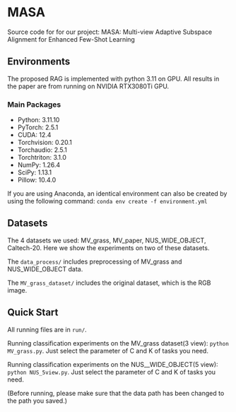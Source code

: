 # MASA
Source code for for our project: MASA: Multi-view Adaptive Subspace Alignment for Enhanced
Few-Shot Learning

## Environments
The proposed RAG is implemented with python 3.11 on GPU. 
All results in the paper are from running on NVIDIA RTX3080Ti GPU.

### Main Packages
+ Python: 3.11.10
+ PyTorch: 2.5.1
+ CUDA: 12.4
+ Torchvision: 0.20.1
+ Torchaudio: 2.5.1
+ Torchtriton: 3.1.0
+ NumPy: 1.26.4
+ SciPy: 1.13.1
+ Pillow: 10.4.0

If you are using Anaconda, an identical environment can also be created by using the following command:
```conda env create -f environment.yml```

## Datasets
The 4 datasets we used: MV_grass, MV_paper, NUS_WIDE_OBJECT, Caltech-20.
Here we show the experiments on two of these datasets.

The ```data_process/``` includes preprocessing of MV_grass and NUS_WIDE_OBJECT data.

The ```MV_grass_dataset/``` includes the original dataset, which is the RGB image.

## Quick Start
All running files are in ```run/```.

Running classification experiments on the MV_grass dataset(3 view): ```python MV_grass.py```. Just select the parameter of C and K of tasks you need.

Running classification experiments on the NUS__WIDE_OBJECT(5 view): ```python NUS_5view.py```. Just select the parameter of C and K of tasks you need.

(Before running, please make sure that the data path has been changed to the path you saved.)
